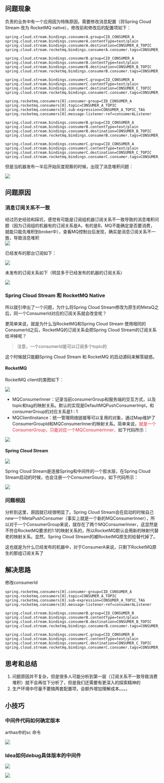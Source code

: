 ## 问题现象
负责的业务中有一个应用因为特殊原因，需要修改消息配置（将Spring Cloud Stream 改为 RocketMQ native），修改前和修改后的配置项如下：

```properties
spring.cloud.stream.bindings.consumerA.group=CID_CONSUMER_A
spring.cloud.stream.bindings.consumerA.contentType=text/plain
spring.cloud.stream.bindings.consumerA.destination=CONSUMER_A_TOPIC
spring.cloud.stream.rocketmq.bindings.consumerA.consumer.tags=CONSUMER_A_TOPIC_TAG

spring.cloud.stream.bindings.consumerB.group=CID_CONSUMER_A
spring.cloud.stream.bindings.consumerB.contentType=text/plain
spring.cloud.stream.bindings.consumerB.destination=CONSUMER_B_TOPIC
spring.cloud.stream.rocketmq.bindings.consumerB.consumer.tags=CONSUMER_B_TOPIC_TAG

spring.cloud.stream.bindings.consumerC.group=CID_CONSUMER_A
spring.cloud.stream.bindings.consumerC.contentType=text/plain
spring.cloud.stream.bindings.consumerC.destination=CONSUMER_C_TOPIC
spring.cloud.stream.rocketmq.bindings.consumerC.consumer.tags=CONSUMER_C_TOPIC_TAG
```

```properties
spring.rocketmq.consumers[0].consumer-group=CID_CONSUMER_A
spring.rocketmq.consumers[0].topic=CONSUMER_A_TOPIC
spring.rocketmq.consumers[0].sub-expression=CONSUMER_A_TOPIC_TAG
spring.rocketmq.consumers[0].message-listener-ref=consumerAListener

spring.cloud.stream.bindings.consumerB.group=CID_CONSUMER_A
spring.cloud.stream.bindings.consumerB.contentType=text/plain
spring.cloud.stream.bindings.consumerB.destination=CONSUMER_B_TOPIC
spring.cloud.stream.rocketmq.bindings.consumerB.consumer.tags=CONSUMER_B_TOPIC_TAG

spring.cloud.stream.bindings.consumerC.group=CID_CONSUMER_A
spring.cloud.stream.bindings.consumerC.contentType=text/plain
spring.cloud.stream.bindings.consumerC.destination=CONSUMER_C_TOPIC
spring.cloud.stream.rocketmq.bindings.consumerC.consumer.tags=CONSUMER_C_TOPIC_TAG
```

但是当机器发布一半后开始灰度观察的时候，出现了消息堆积问题：

![](https://cdn.nlark.com/yuque/0/2023/png/719664/1682427421166-51c052e1-7992-4ed3-b71e-21d9bdd0709a.png)

## 问题原因
### 消息订阅关系不一致
经过历史经验和踩坑，感觉有可能是订阅组机器订阅关系不一致导致的消息堆积问题（因为订阅组的机器有的订阅关系是A，有的是B，MQ不能确定是否要消费，就能只能先堆积到broker中），查看MQ控制台后发现，确实是消息订阅关系不一致，导致消息堆积  
![](https://cdn.nlark.com/yuque/0/2023/png/719664/1682427825233-7e043a14-1dac-46b2-9c97-b34d090890e7.png)

已经发布的那台订阅如下：

![](https://cdn.nlark.com/yuque/0/2023/png/719664/1682428293109-62907d55-e0c5-469c-abbc-08f3e6cf3b38.png)

未发布的订阅关系如下（明显多于已经发布的机器的订阅关系）

![](https://cdn.nlark.com/yuque/0/2023/png/719664/1682428655336-a8380f7b-a0ee-4319-8de1-32d9c41144b2.png)

### Spring Cloud Stream 和 RocketMQ Native
所以就引申出了一个问题，为什么将Spring Cloud Stream修改为原生的MetaQ之后，同一个ConsumerId对应的订阅关系就会改变呢？

更简单来说，就是为什么当RocketMQ和Spring Cloud Stream 使用相同的ConsumerId之后，RocketMQ的订阅关系会把Spring Cloud Stream的订阅关系给冲掉呢？

> 注意，一个consumerId是可以订阅多个topic的
>

这个时候就只能翻Spring Cloud Stream 和 RocketMQ 的启动源码来解答疑惑。

#### RocketMQ
RocketMQ client的类图如下：

![](https://cdn.nlark.com/yuque/0/2023/png/719664/1682425441600-dea2f79c-1e75-497a-b208-f6bf09973596.png)

+ MQConsumerInner：记录当前consumerGroup和服务端的交互方式，以及topic和tag的映射关系。默认的实现是DefaultMQPushConsumerImpl，和consumerGroup的对应关系是1 : 1
+ MQClientInstance：统一管理网络链接等可以复用的对象，通过Map维护了ConsumerGroupId和MQConsumerInner的映射关系。简单来说，<font style="color:#DF2A3F;">就是一个ConsumerGroup，只能对应一个MQConsumerInner，</font>如下代码所示：

![](https://cdn.nlark.com/yuque/0/2023/png/719664/1682425442602-e5ee0fff-4b44-4ae0-aeae-8f563baf3942.png)

#### Spring Cloud Stream
![](https://cdn.nlark.com/yuque/0/2023/png/719664/1682425443533-40b769ce-8a26-481d-a42e-26a2949fd9fe.png)

Spring Cloud Stream是连接Spring和中间件的一个胶水层，在Spring Cloud Stream启动的时候，也会注册一个ConsumerGourp，如下代码所示：

![](https://cdn.nlark.com/yuque/0/2023/png/719664/1682425444585-ca1490b9-08c7-4654-98a3-726304f6e095.png)

### 问题根因
分析到这里，原因就已经很明显了。Spring Cloud Stream会在启动的时候自己new一个MetaPushConsumer（事实上就是一个新的MQConsumerInner），所以对于一个ConsumerGroup来说，就存在了两个MQConsumerInner，这显然是不符合RocketMQ要求的1:1的映射关系的，所以RocketMQ默认会用新的映射代替老的映射关系。显然，Spring Cloud Stream的被RocketMQ原生的给替代掉了。

这也就是为什么已经发布的机器中，对于ConsumerA来说，只剩下RocketMQ原生的那组订阅关系了

## 解决思路
修改consumerId

```properties
spring.rocketmq.consumers[0].consumer-group=CID_CONSUMER_A
spring.rocketmq.consumers[0].topic=CONSUMER_A_TOPIC
spring.rocketmq.consumers[0].sub-expression=CONSUMER_A_TOPIC_TAG
spring.rocketmq.consumers[0].message-listener-ref=consumerAListener

spring.cloud.stream.bindings.consumerB.group=CID_CONSUMER_B
spring.cloud.stream.bindings.consumerB.contentType=text/plain
spring.cloud.stream.bindings.consumerB.destination=CONSUMER_B_TOPIC
spring.cloud.stream.rocketmq.bindings.consumerB.consumer.tags=CONSUMER_B_TOPIC_TAG

spring.cloud.stream.bindings.consumerC.group=CID_CONSUMER_B
spring.cloud.stream.bindings.consumerC.contentType=text/plain
spring.cloud.stream.bindings.consumerC.destination=CONSUMER_C_TOPIC
spring.cloud.stream.rocketmq.bindings.consumerC.consumer.tags=CONSUMER_C_TOPIC_TAG
```

## 思考和总结
1. 问题原因并不复杂，但是很多人可能分析到第一层（订阅关系不一致导致消费堆积）就不会再往下分析了，但是我们还需要有更深入的探索精神的
2. 生产环境中尽量不要搞两套配置项，会额外增加理解成本。。。。

## 小技巧
### 中间件代码如何确定版本
arthas中的sc 命令 

![](https://cdn.nlark.com/yuque/0/2023/png/719664/1682425445317-52934b47-4f0c-4ba9-9787-adf6713e075b.png)

### Idea如何debug具体版本的中间件
![](https://cdn.nlark.com/yuque/0/2023/png/719664/1682425445693-f30c71da-02ab-4d5b-bf80-6ecb10d1a66d.png)



![](https://cdn.nlark.com/yuque/0/2023/png/719664/1682425446186-55f31009-2326-4304-903e-36954e97eaec.png)

